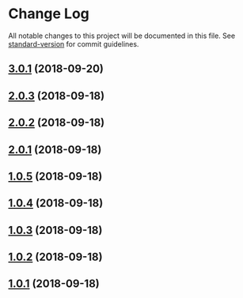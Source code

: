 # Change Log

All notable changes to this project will be documented in this file. See [standard-version](https://github.com/conventional-changelog/standard-version) for commit guidelines.

<a name="3.0.1"></a>
## [3.0.1](https://github.com/ethercast/model/compare/v2.0.3...v3.0.1) (2018-09-20)



<a name="2.0.3"></a>
## [2.0.3](https://github.com/ethercast/model/compare/v2.0.2...v2.0.3) (2018-09-18)



<a name="2.0.2"></a>
## [2.0.2](https://github.com/ethercast/model/compare/v2.0.1...v2.0.2) (2018-09-18)



<a name="2.0.1"></a>
## [2.0.1](https://github.com/ethercast/model/compare/v1.0.5...v2.0.1) (2018-09-18)



<a name="1.0.5"></a>
## [1.0.5](https://github.com/ethercast/model/compare/v1.0.4...v1.0.5) (2018-09-18)



<a name="1.0.4"></a>
## [1.0.4](https://github.com/ethercast/model/compare/v1.0.3...v1.0.4) (2018-09-18)



<a name="1.0.3"></a>
## [1.0.3](https://github.com/ethercast/model/compare/v1.0.2...v1.0.3) (2018-09-18)



<a name="1.0.2"></a>
## [1.0.2](https://github.com/ethercast/model/compare/v1.0.1...v1.0.2) (2018-09-18)



<a name="1.0.1"></a>
## [1.0.1](https://github.com/ethersquares/@ethercast/model/compare/v0.0.17...v1.0.1) (2018-09-18)
